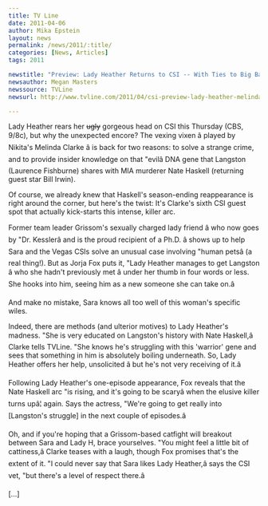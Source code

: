 ```yaml
---
title: TV Line
date: 2011-04-06
author: Mika Epstein
layout: news
permalink: /news/2011/:title/
categories: [News, Articles]
tags: 2011

newstitle: "Preview: Lady Heather Returns to CSI -- With Ties to Big Bad Nate Haskell?  "
newsauthor: Megan Masters  
newssource: TVLine  
newsurl: http://www.tvline.com/2011/04/csi-preview-lady-heather-melinda-clarke/  

---
```


Lady Heather rears her <del>ugly</del> gorgeous head on CSI this Thursday (CBS, 9/8c), but why the unexpected encore? The vexing vixen â played by Nikita's Melinda Clarke â is back for two reasons: to solve a strange crime, and to provide insider knowledge on that "evilâ DNA gene that Langston (Laurence Fishburne) shares with MIA murderer Nate Haskell (returning guest star Bill Irwin).

Of course, we already knew that Haskell's season-ending reappearance is right around the corner, but here's the twist: It's Clarke's sixth CSI guest spot that actually kick-starts this intense, killer arc.

Former team leader Grissom's sexually charged lady friend â who now goes by "Dr. Kesslerâ and is the proud recipient of a Ph.D. â shows up to help Sara and the Vegas CSIs solve an unusual case involving "human petsâ (a real thing!). But as Jorja Fox puts it, "Lady Heather manages to get Langston â who she hadn't previously met â under her thumb in four words or less. She hooks into him, seeing him as a new someone she can take on.â

And make no mistake, Sara knows all too well of this woman's specific wiles.

Indeed, there are methods (and ulterior motives) to Lady Heather's madness. "She is very educated on Langston's history with Nate Haskell,â Clarke tells TVLine. "She knows he's struggling with this 'warrior' gene and sees that something in him is absolutely boiling underneath. So, Lady Heather offers her help, unsolicited â but he's not very receiving of it.â

Following Lady Heather's one-episode appearance, Fox reveals that the Nate Haskell arc "is rising, and it's going to be scaryâ when the elusive killer turns upâ¦ again. Says the actress, "We're going to get really into [Langston's struggle] in the next couple of episodes.â

Oh, and if you're hoping that a Grissom-based catfight will breakout between Sara and Lady H, brace yourselves. "You might feel a little bit of cattiness,â Clarke teases with a laugh, though Fox promises that's the extent of it. "I could never say that Sara likes Lady Heather,â says the CSI vet, "but there's a level of respect there.â

[...]  
